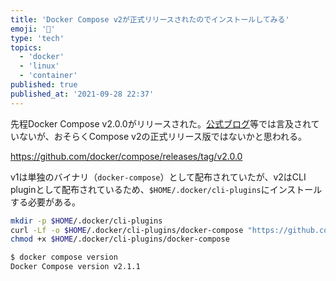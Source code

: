 ```yaml
---
title: 'Docker Compose v2が正式リリースされたのでインストールしてみる'
emoji: '🐳'
type: 'tech'
topics:
  - 'docker'
  - 'linux'
  - 'container'
published: true
published_at: '2021-09-28 22:37'
---
```


先程Docker Compose v2.0.0がリリースされた。[公式ブログ](https://www.docker.com/blog/)等では言及されていないが、おそらくCompose v2の正式リリース版ではないかと思われる。

https://github.com/docker/compose/releases/tag/v2.0.0

v1は単独のバイナリ（`docker-compose`）として配布されていたが、v2はCLI pluginとして配布されているため、`$HOME/.docker/cli-plugins`にインストールする必要がある。

```sh
mkdir -p $HOME/.docker/cli-plugins
curl -Lf -o $HOME/.docker/cli-plugins/docker-compose "https://github.com/docker/compose/releases/download/v2.1.1/docker-compose-linux-x86_64"
chmod +x $HOME/.docker/cli-plugins/docker-compose
```

```sh
$ docker compose version
Docker Compose version v2.1.1
```
